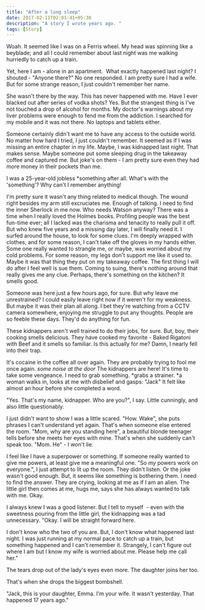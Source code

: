 ```yaml
---
title: "After a long sleep"
date: 2017-02-11T02:01:41+05:30
description: "A story I wrote years ago. "
tags: [Story]
---
```


Woah. It seemed like I was on a Ferris wheel. My head was spinning like a beyblade; and all I could remember about last night was me walking hurriedly to catch up a train. 

Yet, here I am - alone in an apartment.  What exactly happened last night? I shouted - "Anyone there?" No one responded. I am pretty sure I had a wife. But for some strange reason, I just couldn't remember her name. 

She wasn't there by the way. This has never happened with me. Have I ever blacked out after series of vodka shots? Yes. But the strangest thing is I've not touched a drop of alcohol for months. My doctor's warnings about my liver problems were enough to fend me from the addiction. I searched for my mobile and it was not there. No laptops and tablets either. 

Someone certainly didn't want me to have any access to the outside world. No matter how hard I tried, I just couldn't remember. It seemed as if I was missing an entire chapter in my life. Maybe, I was kidnapped last night. That makes sense. Maybe someone put some sleeping drug in the takeaway coffee and captured me. But joke's on them - I am pretty sure even they had more money in their pockets than me. 

I was a 25-year-old jobless *something after all. What's with the 'something'? Why can't I remember anything! 

I'm pretty sure it wasn't any thing related to medical though. The wound right besides my arm still excruciates me. Enough of talking. I need to find the inner Sherlock in me now. Who needs Watson anyway? There was a time when I really loved the Holmes books. Profiling people was the best fun-time ever; all I lacked was the charisma and tenacity to really pull it off. But who knew five years and a missing day later, I will finally need it. I surfed around the house, to look for some clues. I'm deeply wrapped with clothes, and for some reason, I can't take off the gloves in my hands either. Some one really wanted to strangle me, or maybe, was worried about my cold problems. For some reason, my legs don't support me like it used to. Maybe it was that thing they put on my takeaway coffee. The first thing I will do after I feel well is sue them. Coming to suing, there's nothing around that really gives me any clue. Perhaps, there's something on the kitchen? It smells good. 

Someone was here just a few hours ago, for sure. But why leave me unrestrained? I could easily leave right now if it weren't for my weakness. But maybe it was their plan all along. I bet they're watching from a CCTV camera somewhere, enjoying me struggle to put any thoughts. People are so feeble these days. They'd do anything for fun. 

These kidnappers aren't well trained to do their jobs, for sure. But, boy, their cooking smells delicious. They have cooked my favorite - Baked Rigatoni with Beef and it smells so familiar. Is this actually for me? Damn, I nearly fell into their trap. 

It's cocaine in the coffee all over again. They are probably trying to fool me once again. *some noise at the door* The kidnappers are here! It's time to take some vengeance. I need to grab something. *grabs a strainer. *a woman walks in, looks at me with disbelief and gasps: "Jack" It felt like almost an hour before she completed a word. 

"Yes. That's my name, kidnapper. Who are you?", I say. Little cunningly, and also little questionably. 

I just didn't want to show I was a little scared. "How. Wake", she puts phrases I can't understand yet again. That's when someone else entered the room. "Mom, why are you standing here", a beautiful blonde teenager tells before she meets her eyes with mine. That's when she suddenly can't speak too. "Mom. He" - I won't lie. 

I feel like I have a superpower or something. If someone really wanted to give me powers, at least give me a meaningful one. "So my powers work on everyone.", I just attempt to lit up the room. They didn't listen. Or the joke wasn't good enough. But, it seems like something is bothering them. I need to find the answer. They are crying, looking at me as if I am an alien. The little girl then comes at me, hugs me, says she has always wanted to talk with me. Okay. 

I always knew I was a good listener. But I tell to myself  - even with the sweetness pouring from the little girl, the kidnapping was a tad unnecessary. "Okay. I will be straight forward here. 

I don't know who the two of you are. But, I don't know what happened last night. I was just running at my normal pace to catch up a train, but something happened and I can't remember it. Strangely, I can't figure out where I am but I know my wife is worried about me. Please help me call her." 

The tears drop out of the lady's eyes even more. The daughter joins her too. 

That's when she drops the biggest bombshell. 

"Jack, this is your daughter, Emma. I'm your wife. It wasn't yesterday. That happened 17 years ago." 